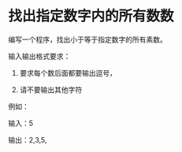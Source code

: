 # 找出指定数字内的所有数数

编写一个程序，找出小于等于指定数字的所有素数。

输入输出格式要求：

1. 要求每个数后面都要输出逗号，

2. 请不要输出其他字符

例如：

输入：5

输出：2,3,5,
